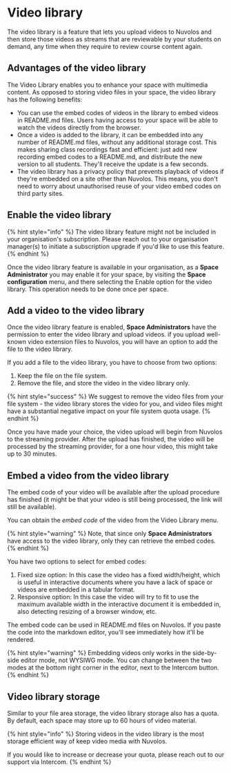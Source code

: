 # Video library

The video library is a feature that lets you upload videos to Nuvolos and then store those videos as streams that are reviewable by your students on demand, any time when they require to review course content again.

## Advantages of the video library

The Video Library enables you to enhance your space with multimedia content. As opposed to storing video files in your space, the video library has the following benefits:

* You can use the embed codes of videos in the library to embed videos in README.md files. Users having access to your space will be able to watch the videos directly from the browser.
* Once a video is added to the library, it can be embedded into any number of README.md files, without any additional storage cost. This makes sharing class recordings fast and efficient: just add new recording embed codes to a README.md, and distribute the new version to all students. They'll receive the update is a few seconds.
* The video library has a privacy policy that prevents playback of videos if they're embedded on a site other than Nuvolos. This means, you don't need to worry about unauthorised reuse of your video embed codes on third party sites.

## Enable the video library

{% hint style="info" %}
The video library feature might not be included in your organisation's subscription. Please reach out to your organisation manager(s) to initiate a subscription upgrade if you'd like to use this feature.
{% endhint %}

Once the video library feature is available in your organisation, as a **Space Administrator** you may enable it for your space, by visiting the **Space configuration** menu, and there selecting the Enable option for the video library. This operation needs to be done once per space.

## Add a video to the video library

Once the video library feature is enabled, **Space Administrators** have the permission to enter the video library and upload videos. if you upload well-known video extension files to Nuvolos, you will have an option to add the file to the video library.

If you add a file to the video library, you have to choose from two options:

1. Keep the file on the file system.
2. Remove the file, and store the video in the video library only.

{% hint style="success" %}
We suggest to remove the video files from your file system - the video library stores the video for you, and video files might have a substantial negative impact on your file system quota usage.
{% endhint %}

Once you have made your choice, the video upload will begin from Nuvolos to the streaming provider. After the upload has finished, the video will be processed by the streaming provider, for a one hour video, this might take up to 30 minutes.

## Embed a video from the video library

The embed code of your video will be available after the upload procedure has finished (it might be that your video is still being processed, the link will still be available).&#x20;

You can obtain the _embed code_ of the video from the Video Library menu.&#x20;

{% hint style="warning" %}
Note, that since only **Space Administrators** have access to the video library, only they can retrieve the embed codes.
{% endhint %}

You have two options to select for embed codes:

1. Fixed size option: In this case the video has a fixed width/height, which is useful in interactive documents where you have a lack of space or videos are embedded in a tabular format.
2. Responsive option: In this case the video will try to fit to use the maximum available width in the interactive document it is embedded in, also detecting resizing of a browser window, etc.

The embed code can be used in README.md files on Nuvolos. If you paste the code into the markdown editor, you'll see immediately how it'll be rendered.

{% hint style="warning" %}
Embedding videos only works in the side-by-side editor mode, not WYSIWG mode. You can change between the two modes at the bottom right corner in the editor, next to the Intercom button.
{% endhint %}

## Video library storage

Similar to your file area storage, the video library storage also has a quota. By default, each space may store up to 60 hours of video material.

{% hint style="info" %}
Storing videos in the video library is the most storage efficient way of keep video media with Nuvolos.

If you would like to increase or decrease your quota, please reach out to our support via Intercom.
{% endhint %}
